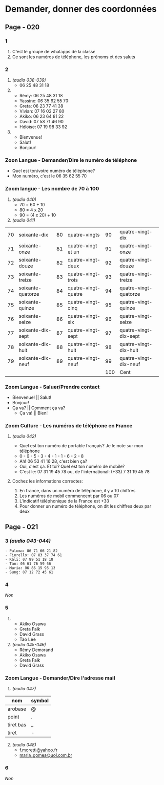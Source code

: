 # Demander, donner des coordonnées

## Page - 020

### 1
1. C'est le groupe de whatapps de la classe
1. Ce sont les numéros de téléphone, les prénoms et des saluts

### 2
1. *(audio 038-039)*
    - 06 25 48 31 18
1. 
    - Rémy: 06 25 48 31 18
    - Yassine: 06 35 62 55 70
    - Greta: 06 23 77 41 38
    - Vivian: 07 16 02 27 80
    - Akiko: 06 23 64 81 22
    - David: 07 58 71 46 90
    - Héloïse: 07 19 98 33 92
1. 
    - Bienvenue!
    - Salut!
    - Bonjour!

### Zoon Langue - Demander/Dire le numéro de téléphone
- Quel est ton/votre numéro de téléphone?
- Mon numéro, c'est le 06 35 62 55 70

### Zoom langue - Les nombre de 70 à 100
1. *(audio 040)*
    - 70 = 60 + 10
    - 80 = 4 x 20
    - 90 = (4 x 20) + 10
1. *(audio 041)*

|||||||
|-|-|-|-|-|-|
|70|soixante-dix|80|quatre-vingts|90|quatre-vingt-dix|
|71|soixante-onze|81|quatre-vingt et un|91|quatre-vingt-onze|
|72|soixante-douze|82|quatre-vingt-deux|92|quatre-vingt-douze|
|73|soixante-treize|83|quatre-vingt-trois|93|quatre-vingt-treize|
|74|soixante-quatorze|84|quatre-vingt-quatre|94|quatre-vingt-quatorze|
|75|soixante-quinze|85|quatre-vingt-cinq|95|quatre-vingt-quinze|
|76|soixante-seize|86|quatre-vingt-six|96|quatre-vingt-seize|
|77|soixante-dix-sept|87|quatre-vingt-sept|97|quatre-vingt-dix-sept|
|78|soixante-dix-huit|88|quatre-vingt-huit|98|quatre-vingt-dix-huit|
|79|soixante-dix-neuf|89|quatre-vingt-neuf|99|quatre-vingt-dix-neuf|
|||||100|Cent|

### Zoom Langue - Saluer/Prendre contact
- Bienvenue! || Salut!
- Bonjour!
- Ça va? || Comment ça va?
    - Ça va! || Bien!

### Zoom Culture - Les numéros de téléphone en France
1. *(audio 042)*
    - Quel est ton numéro de portable français? Je le note sur mon téléphone
    - 0 - 6 - 5 - 3 - 4 - 1 - 1 - 6 - 2 - 8
    - Ah! 06 53 41 16 28, c'est bien ça?
    - Oui, c'est ça. Et toi? Quel est ton numéro de mobile?
    - C'est le: 07 31 19 45 78 ou, de l'international: (+33) 7 31 19 45 78

1. Cochez les informations correctes:
    1. En france, dans un numéro de téléphone, il y a 10 chiffres
    1. Les numéros de mobil commencent par 06 ou 07
    1. L'indicatif téléphonique de la France est +33
    1. Pour donner un numéro de téléphone, on dit les chiffres deux par deux

## Page - 021

### 3 *(audio 043-044)*
    - Paloma: 06 71 66 21 82
    - Fiorello: 07 83 37 74 61
    - Kali: 07 89 51 18 18
    - Tao: 06 61 76 59 66
    - Maria: 06 85 15 95 13
    - Sung: 07 12 72 45 61

### 4
*Non*

### 5
1. 
    - Akiko Osawa
    - Greta Falk
    - David Grass
    - Tao Lee
1. *(audio 045-046)*
    - Rémy Demorand
    - Akiko Osawa
    - Greta Falk
    - David Grass

### Zoom Langue - Demander/Dire l'adresse mail
1. *(audio 047)*

|nom|symbol|
|-|-|
|arobase|@|
|point|.|
|tiret bas|_|
|tiret|-|

2. *(audio 048)*
    - f.moretti@yahoo.fr
    - maria_gomes@uol.com.br

### 6
*Non*
